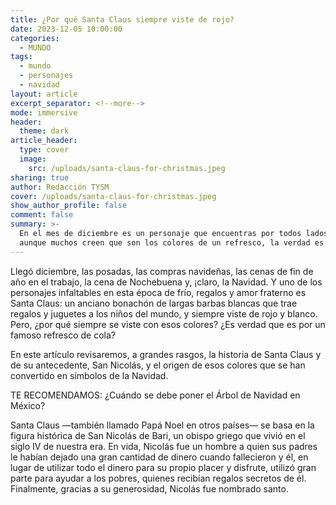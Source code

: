```yaml
---
title: ¿Por qué Santa Claus siempre viste de rojo?
date: 2023-12-05 10:00:00
categories:
  - MUNDO
tags:
  - mundo
  - personajes
  - navidad
layout: article
excerpt_separator: <!--more-->
mode: immersive
header:
  theme: dark
article_header:
  type: cover
  image:
    src: /uploads/santa-claus-for-christmas.jpeg
sharing: true
author: Redacción TYSM
cover: /uploads/santa-claus-for-christmas.jpeg
show_author_profile: false
comment: false
summary: >-
  En el mes de diciembre es un personaje que encuentras por todos lados, y
  aunque muchos creen que son los colores de un refresco, la verdad es otra…
---
```

Llegó diciembre, las posadas, las compras navideñas, las cenas de fin de año en el trabajo, la cena de Nochebuena y, ¡claro, la Navidad. Y uno de los personajes infaltables en esta época de frío, regalos y amor fraterno es Santa Claus: un anciano bonachón de largas barbas blancas que trae regalos y juguetes a los niños del mundo, y siempre viste de rojo y blanco. Pero, ¿por qué siempre se viste con esos colores? ¿Es verdad que es por un famoso refresco de cola?

En este artículo revisaremos, a grandes rasgos, la historia de Santa Claus y de su antecedente, San Nicolás, y el origen de esos colores que se han convertido en símbolos de la Navidad.

TE RECOMENDAMOS: ¿Cuándo se debe poner el Árbol de Navidad en México?

Santa Claus —también llamado Papá Noel en otros países— se basa en la figura histórica de San Nicolás de Bari, un obispo griego que vivió en el siglo IV de nuestra era. En vida, Nicolás fue un hombre a quien sus padres le habían dejado una gran cantidad de dinero cuando fallecieron y él, en lugar de utilizar todo el dinero para su propio placer y disfrute, utilizó gran parte para ayudar a los pobres, quienes recibían regalos secretos de él. Finalmente, gracias a su generosidad, Nicolás fue nombrado santo.